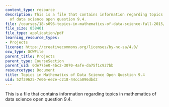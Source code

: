 ```yaml
---
content_type: resource
description: This is a file that contains information regarding topics in mathematics
  of data science open question 9.4.
file: /courses/18-s096-topics-in-mathematics-of-data-science-fall-2015/52f396257e06ee2ec21844cca096dbd2_MIT18_S096F15_Open9.4.pdf
file_size: 858401
file_type: application/pdf
learning_resource_types:
- Projects
license: https://creativecommons.org/licenses/by-nc-sa/4.0/
ocw_type: OCWFile
parent_title: Projects
parent_type: CourseSection
parent_uid: 0de775e0-4bc2-3070-4afe-da75f1c927bb
resourcetype: Document
title: Topics in Mathematics of Data Science Open Question 9.4
uid: 52f39625-7e06-ee2e-c218-44cca096dbd2
---
```

This is a file that contains information regarding topics in mathematics of data science open question 9.4.